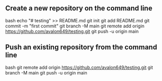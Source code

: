## Create a new repository on the command line

bash
echo "# testing" >> README.md
git init
git add README.md
git commit -m "first commit"
git branch -M main
git remote add origin https://github.com/avalon649/testing.git
git push -u origin main


## Push an existing repository from the command line

bash
git remote add origin https://github.com/avalon649/testing.git
git branch -M main
git push -u origin main
